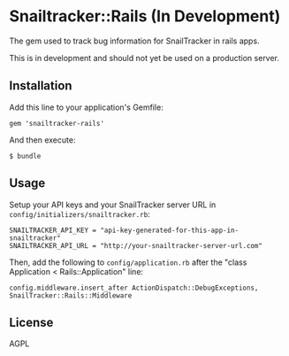 # Snailtracker::Rails (In Development)

The gem used to track bug information for SnailTracker in rails apps.

This is in development and should not yet be used on a production server.

## Installation

Add this line to your application's Gemfile:

    gem 'snailtracker-rails'

And then execute:

    $ bundle

## Usage

Setup your API keys and your SnailTracker server URL in ```config/initializers/snailtracker.rb```:
```
SNAILTRACKER_API_KEY = "api-key-generated-for-this-app-in-snailtracker"
SNAILTRACKER_API_URL = "http://your-snailtracker-server-url.com"
```
Then, add the following to ```config/application.rb``` after the "class Application < Rails::Application" line:
```
config.middleware.insert_after ActionDispatch::DebugExceptions, SnailTracker::Rails::Middleware
```

## License
AGPL
